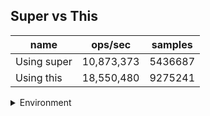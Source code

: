 ## Super vs This

|name|ops/sec|samples|
|-|-|-|
|Using super|10,873,373|5436687|
|Using this|18,550,480|9275241|


<details>
<summary>Environment</summary>

* __Machine:__ linux x64 | 4 vCPUs | 15.2GB Mem
* __Run:__ Fri May 10 2024 00:38:33 GMT+0000 (Coordinated Universal Time)
</details>

<!--
{"environment":{"platform":"linux","arch":"x64","cpus":4,"totalMemory":15.245216369628906},"benchmarks":[{"name":"Using super","opsSec":10873373.860009626,"samples":5436687},{"name":"Using this","opsSec":18550480.991606314,"samples":9275241}]}-->
